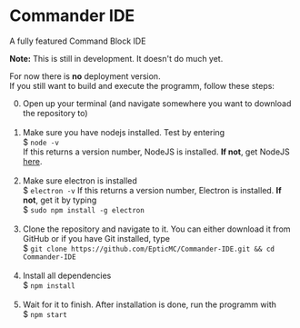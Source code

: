 # Commander IDE
A fully featured Command Block IDE

**Note:** This is still in development. It doesn't do much yet.

For now there is **no** deployment version. <br>
If you still want to build and execute the programm, follow these steps:

0. Open up your terminal (and navigate somewhere you want to download the repository to) <br><br>
1. Make sure you have nodejs installed. Test by  entering <br>
$ `node -v` <br>
If this returns a version number, NodeJS is installed. **If not**, get NodeJS <a href="https://nodejs.org/en/download/package-manager/">here</a>. <br><br>
2. Make sure electron is installed <br>
$ `electron -v`
If this returns a version number, Electron is installed. **If not**, get it by typing <br>
$ `sudo npm install -g electron` <br><br>
3. Clone the repository and navigate to it. You can either download it from GitHub or if you have Git installed, type <br>
$ `git clone https://github.com/EpticMC/Commander-IDE.git && cd Commander-IDE` <br><br>
4. Install all dependencies <br>
$ `npm install` <br><br>
5. Wait for it to finish. After installation is done, run the programm with <br>
$ `npm start`
